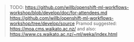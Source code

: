 > TODO: https://github.com/willb/openshift-ml-workflows-workshop/blob/develop/doc/for-attendees.md
> https://github.com/willb/openshift-ml-workflows-workshop/tree/develop/source
> Pramod suggested: https://moa.cms.waikato.ac.nz/
> and also: https://www.cs.waikato.ac.nz/~ml/weka/index.html